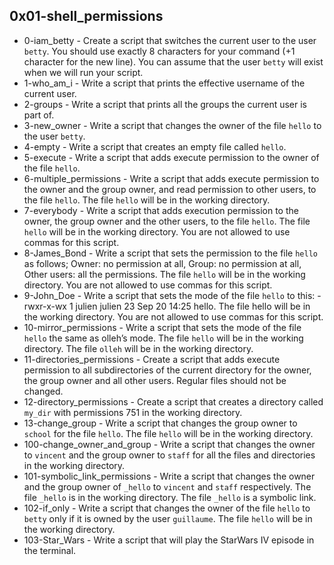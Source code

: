 ## 0x01-shell_permissions
* 0-iam_betty - Create a script that switches the current user to the user `betty`. You should use exactly 8 characters for your command (+1 character for the new line). You can assume that the user `betty` will exist when we will run your script.
* 1-who_am_i - Write a script that prints the effective username of the current user.
* 2-groups - Write a script that prints all the groups the current user is part of.
* 3-new_owner - Write a script that changes the owner of the file `hello` to the user `betty`.
* 4-empty - Write a script that creates an empty file called `hello`.
* 5-execute - Write a script that adds execute permission to the owner of the file `hello`.
* 6-multiple_permissions - Write a script that adds execute permission to the owner and the group owner, and read permission to other users, to the file `hello`. The file `hello` will be in the working directory.
* 7-everybody - Write a script that adds execution permission to the owner, the group owner and the other users, to the file `hello`. The file `hello` will be in the working directory. You are not allowed to use commas for this script.
* 8-James_Bond - Write a script that sets the permission to the file `hello` as follows; Owner: no permission at all, Group: no permission at all, Other users: all the permissions. The file `hello` will be in the working directory. You are not allowed to use commas for this script.
* 9-John_Doe - Write a script that sets the mode of the file `hello` to this: -rwxr-x-wx 1 julien julien 23 Sep 20 14:25 hello. The file hello will be in the working directory. You are not allowed to use commas for this script.
* 10-mirror_permissions - Write a script that sets the mode of the file `hello` the same as olleh’s mode. The file `hello` will be in the working directory. The file `olleh` will be in the working directory.
* 11-directories_permissions - Create a script that adds execute permission to all subdirectories of the current directory for the owner, the group owner and all other users. Regular files should not be changed.
* 12-directory_permissions - Create a script that creates a directory called `my_dir` with permissions 751 in the working directory.
* 13-change_group - Write a script that changes the group owner to `school` for the file `hello`. The file `hello` will be in the working directory.
* 100-change_owner_and_group - Write a script that changes the owner to `vincent` and the group owner to `staff` for all the files and directories in the working directory.
* 101-symbolic_link_permissions - Write a script that changes the owner and the group owner of `_hello` to `vincent` and `staff` respectively. The file `_hello` is in the working directory. The file `_hello` is a symbolic link.
* 102-if_only - Write a script that changes the owner of the file `hello` to `betty` only if it is owned by the user `guillaume`. The file `hello` will be in the working directory.
* 103-Star_Wars - Write a script that will play the StarWars IV episode in the terminal.
